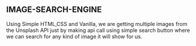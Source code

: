 ## IMAGE-SEARCH-ENGINE

Using Simple HTML,CSS and Vanilla, we are getting multiple images from the Unsplash API just by making api call using simple search button where we can search for any kind of image it will show for us.